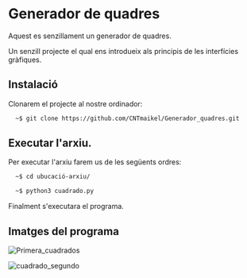 
# Generador de quadres

Aquest es senzillament un generador de quadres.

Un senzill projecte el qual ens introdueix als principis de les interfícies gràfiques.






## Instalació

Clonarem el projecte al nostre ordinador:

```bash
  ~$ git clone https://github.com/CNTmaikel/Generador_quadres.git
```
## Executar l'arxiu.

Per executar l'arxiu farem us de les següents ordres:

```bash
  ~$ cd ubucació-arxiu/
```

```bash
  ~$ python3 cuadrado.py

```
Finalment s'executara el programa.

## Imatges del programa

![Primera_cuadrados](https://github.com/Miquellama/Generador_quadres/assets/54858840/d26a61da-f1dc-43f4-acf1-fb323a991a9b)

![cuadrado_segundo](https://github.com/Miquellama/Generador_quadres/assets/54858840/960bfe15-7b1a-4123-b0d1-8d8a7fe7a2a5)






